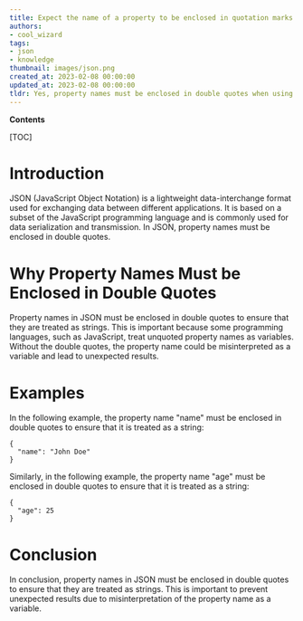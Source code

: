 ```yaml
---
title: Expect the name of a property to be enclosed in quotation marks when using Python and json
authors:
- cool_wizard
tags:
- json
- knowledge
thumbnail: images/json.png
created_at: 2023-02-08 00:00:00
updated_at: 2023-02-08 00:00:00
tldr: Yes, property names must be enclosed in double quotes when using JSON.
---
```


**Contents**

[TOC]

# Introduction

JSON (JavaScript Object Notation) is a lightweight data-interchange format used for exchanging data between different applications. It is based on a subset of the JavaScript programming language and is commonly used for data serialization and transmission. In JSON, property names must be enclosed in double quotes.

# Why Property Names Must be Enclosed in Double Quotes

Property names in JSON must be enclosed in double quotes to ensure that they are treated as strings. This is important because some programming languages, such as JavaScript, treat unquoted property names as variables. Without the double quotes, the property name could be misinterpreted as a variable and lead to unexpected results.

# Examples

In the following example, the property name "name" must be enclosed in double quotes to ensure that it is treated as a string: 

```
{
  "name": "John Doe"
}
```

Similarly, in the following example, the property name "age" must be enclosed in double quotes to ensure that it is treated as a string: 

```
{
  "age": 25
}
```

# Conclusion

In conclusion, property names in JSON must be enclosed in double quotes to ensure that they are treated as strings. This is important to prevent unexpected results due to misinterpretation of the property name as a variable.
